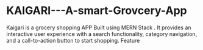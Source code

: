 # KAIGARI---A-smart-Grovcery-App
Kaigari is a grocery shopping APP Built using MERN Stack . It provides an interactive user experience with a search functionality, category navigation, and a call-to-action button to start shopping.  Feature
